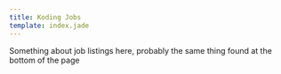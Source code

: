 ```yaml
---
title: Koding Jobs
template: index.jade
---
```


Something about job listings here, probably the same thing found at
the bottom of the page
